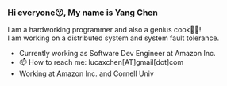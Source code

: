 ### Hi everyone😗, My name is Yang Chen

I am a hardworking programmer and also a genius cook🧑‍🍳!  
I am working on a distributed system and system fault tolerance.

- Currently working as Software Dev Engineer at Amazon Inc.
- 📫 How to reach me: lucaxchen[AT]gmail[dot]com
- Working at Amazon Inc. and Cornell Univ

